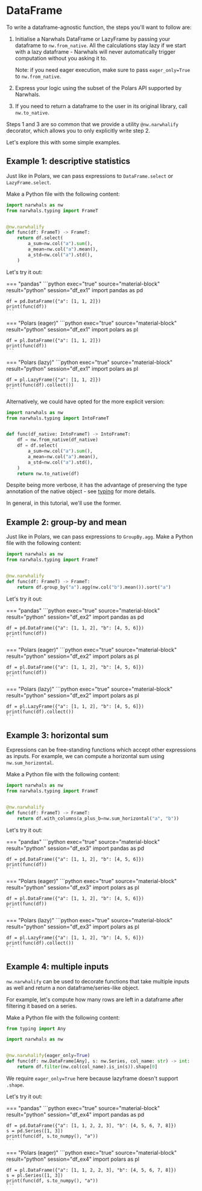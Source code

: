 # DataFrame

To write a dataframe-agnostic function, the steps you'll want to follow are:

1. Initialise a Narwhals DataFrame or LazyFrame by passing your dataframe to `nw.from_native`.
    All the calculations stay lazy if we start with a lazy dataframe - Narwhals will never automatically trigger computation without you asking it to.
   
    Note: if you need eager execution, make sure to pass `eager_only=True` to `nw.from_native`.

2. Express your logic using the subset of the Polars API supported by Narwhals.
3. If you need to return a dataframe to the user in its original library, call `nw.to_native`.

Steps 1 and 3 are so common that we provide a utility `@nw.narwhalify` decorator, which allows you
to only explicitly write step 2.

Let's explore this with some simple examples.

## Example 1: descriptive statistics

Just like in Polars, we can pass expressions to
`DataFrame.select` or `LazyFrame.select`.

Make a Python file with the following content:
```python exec="1" source="above" session="df_ex1"
import narwhals as nw
from narwhals.typing import FrameT


@nw.narwhalify
def func(df: FrameT) -> FrameT:
    return df.select(
        a_sum=nw.col("a").sum(),
        a_mean=nw.col("a").mean(),
        a_std=nw.col("a").std(),
    )
```
Let's try it out:

=== "pandas"
    ```python exec="true" source="material-block" result="python" session="df_ex1"
    import pandas as pd

    df = pd.DataFrame({"a": [1, 1, 2]})
    print(func(df))
    ```

=== "Polars (eager)"
    ```python exec="true" source="material-block" result="python" session="df_ex1"
    import polars as pl

    df = pl.DataFrame({"a": [1, 1, 2]})
    print(func(df))
    ```

=== "Polars (lazy)"
    ```python exec="true" source="material-block" result="python" session="df_ex1"
    import polars as pl

    df = pl.LazyFrame({"a": [1, 1, 2]})
    print(func(df).collect())
    ```

Alternatively, we could have opted for the more explicit version:
```python
import narwhals as nw
from narwhals.typing import IntoFrameT


def func(df_native: IntoFrameT) -> IntoFrameT:
    df = nw.from_native(df_native)
    df = df.select(
        a_sum=nw.col("a").sum(),
        a_mean=nw.col("a").mean(),
        a_std=nw.col("a").std(),
    )
    return nw.to_native(df)
```
Despite being more verbose, it has the advantage of preserving the type annotation of the native
object - see [typing](../api-reference/typing.md) for more details.

In general, in this tutorial, we'll use the former.

## Example 2: group-by and mean

Just like in Polars, we can pass expressions to `GroupBy.agg`.
Make a Python file with the following content:
```python exec="1" source="above" session="df_ex2"
import narwhals as nw
from narwhals.typing import FrameT


@nw.narwhalify
def func(df: FrameT) -> FrameT:
    return df.group_by("a").agg(nw.col("b").mean()).sort("a")
```
Let's try it out:

=== "pandas"
    ```python exec="true" source="material-block" result="python" session="df_ex2"
    import pandas as pd

    df = pd.DataFrame({"a": [1, 1, 2], "b": [4, 5, 6]})
    print(func(df))
    ```

=== "Polars (eager)"
    ```python exec="true" source="material-block" result="python" session="df_ex2"
    import polars as pl

    df = pl.DataFrame({"a": [1, 1, 2], "b": [4, 5, 6]})
    print(func(df))
    ```

=== "Polars (lazy)"
    ```python exec="true" source="material-block" result="python" session="df_ex2"
    import polars as pl

    df = pl.LazyFrame({"a": [1, 1, 2], "b": [4, 5, 6]})
    print(func(df).collect())
    ```

## Example 3: horizontal sum

Expressions can be free-standing functions which accept other expressions as inputs.
For example, we can compute a horizontal sum using `nw.sum_horizontal`.

Make a Python file with the following content:
```python exec="1" source="above" session="df_ex3"
import narwhals as nw
from narwhals.typing import FrameT


@nw.narwhalify
def func(df: FrameT) -> FrameT:
    return df.with_columns(a_plus_b=nw.sum_horizontal("a", "b"))
```
Let's try it out:

=== "pandas"
    ```python exec="true" source="material-block" result="python" session="df_ex3"
    import pandas as pd

    df = pd.DataFrame({"a": [1, 1, 2], "b": [4, 5, 6]})
    print(func(df))
    ```

=== "Polars (eager)"
    ```python exec="true" source="material-block" result="python" session="df_ex3"
    import polars as pl

    df = pl.DataFrame({"a": [1, 1, 2], "b": [4, 5, 6]})
    print(func(df))
    ```

=== "Polars (lazy)"
    ```python exec="true" source="material-block" result="python" session="df_ex3"
    import polars as pl

    df = pl.LazyFrame({"a": [1, 1, 2], "b": [4, 5, 6]})
    print(func(df).collect())
    ```

## Example 4: multiple inputs

`nw.narwhalify` can be used to decorate functions that take multiple inputs as well and
return a non dataframe/series-like object.

For example, let's compute how many rows are left in a dataframe after filtering it based
on a series.

Make a Python file with the following content:
```python exec="1" source="above" session="df_ex4"
from typing import Any

import narwhals as nw


@nw.narwhalify(eager_only=True)
def func(df: nw.DataFrame[Any], s: nw.Series, col_name: str) -> int:
    return df.filter(nw.col(col_name).is_in(s)).shape[0]
```

We require `eager_only=True` here because lazyframe doesn't support `.shape`.

Let's try it out:

=== "pandas"
    ```python exec="true" source="material-block" result="python" session="df_ex4"
    import pandas as pd

    df = pd.DataFrame({"a": [1, 1, 2, 2, 3], "b": [4, 5, 6, 7, 8]})
    s = pd.Series([1, 3])
    print(func(df, s.to_numpy(), "a"))
    ```

=== "Polars (eager)"
    ```python exec="true" source="material-block" result="python" session="df_ex4"
    import polars as pl

    df = pl.DataFrame({"a": [1, 1, 2, 2, 3], "b": [4, 5, 6, 7, 8]})
    s = pl.Series([1, 3])
    print(func(df, s.to_numpy(), "a"))
    ```
